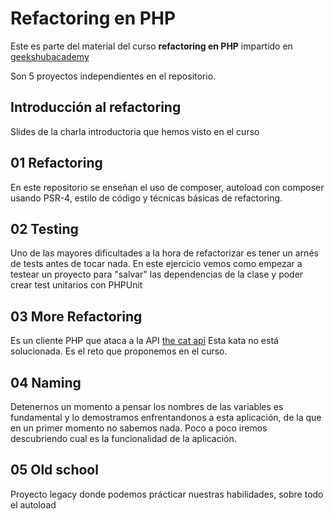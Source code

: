 # Refactoring en PHP

Este es parte del material del curso **refactoring en PHP** impartido en [geekshubacademy](https://geekshubsacademy.com/)

Son 5 proyectos independientes en el repositorio.
## Introducción al refactoring
Slides de la charla introductoria que hemos visto en el curso

## 01 Refactoring
En este repositorio se enseñan el uso de composer, autoload con composer usando PSR-4, estilo de código y técnicas básicas de refactoring.

## 02 Testing
Uno de las mayores dificultades a la hora de refactorizar es tener un arnés de tests antes de tocar nada. En este ejercicio vemos como empezar a testear un proyecto para "salvar" las dependencias de la clase y poder crear test unitarios con PHPUnit

## 03 More Refactoring
Es un cliente PHP que ataca a la API [the cat api](http://thecatapi.com/) Esta kata no está solucionada. Es el reto que proponemos en el curso.

## 04 Naming
Detenernos un momento a pensar los nombres de las variables es fundamental y lo demostramos enfrentandonos a esta aplicación, de la que en un primer momento no sabemos nada. Poco a poco iremos descubriendo cual es la funcionalidad de la aplicación.

## 05 Old school
Proyecto legacy donde podemos prácticar nuestras habilidades, sobre todo el autoload
